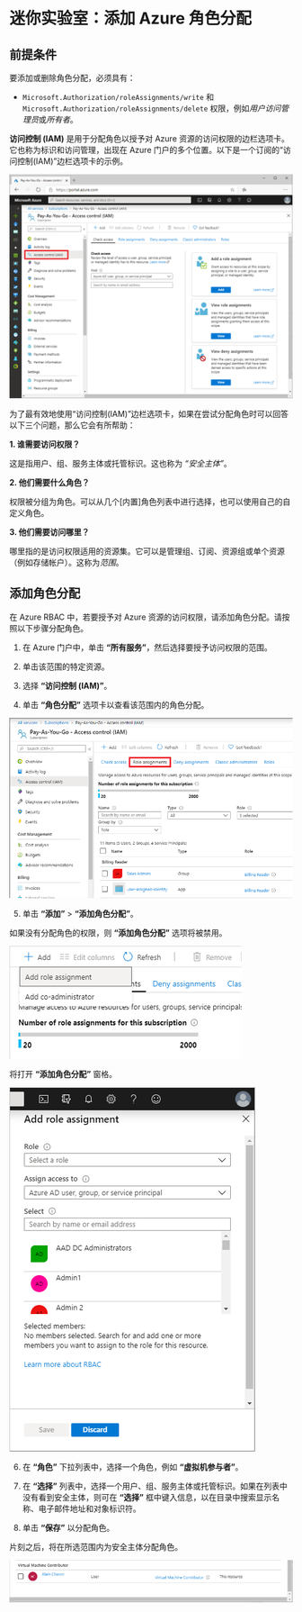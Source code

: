 ﻿# 迷你实验室：添加 Azure 角色分配 

## 前提条件

要添加或删除角色分配，必须具有：

* ```Microsoft.Authorization/roleAssignments/write``` 和 ```Microsoft.Authorization/roleAssignments/delete``` 权限，例如*用户访问管理员*或*所有者*。


**访问控制 (IAM)** 是用于分配角色以授予对 Azure 资源的访问权限的边栏选项卡。它也称为标识和访问管理，出现在 Azure 门户的多个位置。以下是一个订阅的“访问控制(IAM)”边栏选项卡的示例。

![订阅的“访问控制(IAM)”边栏选项卡](../../Linked_Image_Files/demo_RBAC_image1.png)

为了最有效地使用“访问控制(IAM)”边栏选项卡，如果在尝试分配角色时可以回答以下三个问题，那么它会有所帮助：

**1. 谁需要访问权限？**

这是指用户、组、服务主体或托管标识。这也称为 *“安全主体”*。

**2. 他们需要什么角色？**

权限被分组为角色。可以从几个[内置]角色列表中进行选择，也可以使用自己的自定义角色。

**3. 他们需要访问哪里？**

哪里指的是访问权限适用的资源集。它可以是管理组、订阅、资源组或单个资源（例如存储帐户）。这称为*范围*。

## 添加角色分配

在 Azure RBAC 中，若要授予对 Azure 资源的访问权限，请添加角色分配。请按照以下步骤分配角色。

1. 在 Azure 门户中，单击 **“所有服务”**，然后选择要授予访问权限的范围。 

2. 单击该范围的特定资源。

3. 选择 **“访问控制 (IAM)”**。

4. 单击 **“角色分配”** 选项卡以查看该范围内的角色分配。

![访问控制（IAM）和“角色分配”选项卡](../../Linked_Image_Files/demo_RBAC_image2.png)

5. 单击 **“添加”** > **“添加角色分配”**。

如果没有分配角色的权限，则 **“添加角色分配”** 选项将被禁用。

![添加菜单](../../Linked_Image_Files/demo_RBAC_image3.png)

将打开 **“添加角色分配”** 窗格。

![“添加角色分配”窗格](../../Linked_Image_Files/demo_RBAC_image4.png)

6. 在 **“角色”** 下拉列表中，选择一个角色，例如 **“虚拟机参与者”**。

7. 在 **“选择”** 列表中，选择一个用户、组、服务主体或托管标识。如果在列表中没有看到安全主体，则可在 **“选择”** 框中键入信息，以在目录中搜索显示名称、电子邮件地址和对象标识符。

8. 单击 **“保存”** 以分配角色。

片刻之后，将在所选范围内为安全主体分配角色。

![添加角色分配已保存](../../Linked_Image_Files/demo_RBAC_image5.png)

 
